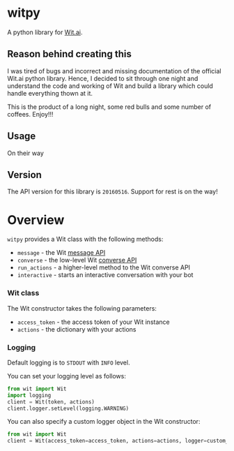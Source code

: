 # witpy
A python library for [Wit.ai](http://wit.ai).

## Reason behind creating this
I was tired of bugs and incorrect and missing documentation of the official Wit.ai python library.
Hence, I decided to sit through one night and understand the code and working of Wit and build a library which could 
handle everything thown at it. 

This is the product of a long night, some red bulls and some number of coffees. Enjoy!!!

## Usage
On their way

## Version
The API version for this library is `20160516`. Support for rest is on the way!

# Overview
`witpy` provides a Wit class with the following methods:
* `message` - the Wit [message API](https://wit.ai/docs/http/20160330#get-intent-via-text-link)
* `converse` - the low-level Wit [converse API](https://wit.ai/docs/http/20160330#converse-link)
* `run_actions` - a higher-level method to the Wit converse API
* `interactive` - starts an interactive conversation with your bot


### Wit class

The Wit constructor takes the following parameters:
* `access_token` - the access token of your Wit instance
* `actions` -  the dictionary with your actions

### Logging

Default logging is to `STDOUT` with `INFO` level.

You can set your logging level as follows:
``` python
from wit import Wit
import logging
client = Wit(token, actions)
client.logger.setLevel(logging.WARNING)
```

You can also specify a custom logger object in the Wit constructor:
``` python
from wit import Wit
client = Wit(access_token=access_token, actions=actions, logger=custom_logger)
```


